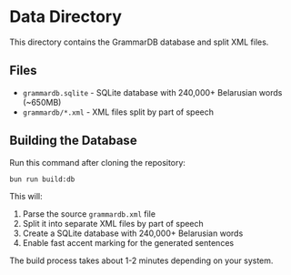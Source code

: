 # Data Directory

This directory contains the GrammarDB database and split XML files.

## Files

- `grammardb.sqlite` - SQLite database with 240,000+ Belarusian words (~650MB)
- `grammardb/*.xml` - XML files split by part of speech

## Building the Database

Run this command after cloning the repository:

```bash
bun run build:db
```

This will:
1. Parse the source `grammardb.xml` file
2. Split it into separate XML files by part of speech
3. Create a SQLite database with 240,000+ Belarusian words
4. Enable fast accent marking for the generated sentences

The build process takes about 1-2 minutes depending on your system.